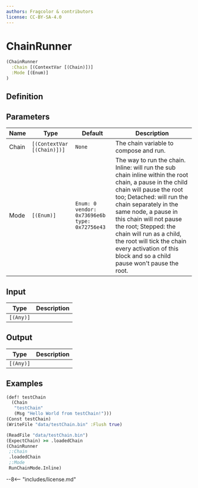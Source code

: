 ```yaml
---
authors: Fragcolor & contributors
license: CC-BY-SA-4.0
---
```



# ChainRunner

```clojure
(ChainRunner
  :Chain [(ContextVar [(Chain)])]
  :Mode [(Enum)]
)
```


## Definition




## Parameters

| Name | Type | Default | Description |
|------|------|---------|-------------|
| Chain | `[(ContextVar [(Chain)])]` | `None` | The chain variable to compose and run. |
| Mode | `[(Enum)]` | `Enum: 0 vendor: 0x73696e6b type: 0x72756e43` | The way to run the chain. Inline: will run the sub chain inline within the root chain, a pause in the child chain will pause the root too; Detached: will run the chain separately in the same node, a pause in this chain will not pause the root; Stepped: the chain will run as a child, the root will tick the chain every activation of this block and so a child pause won't pause the root. |


## Input

| Type | Description |
|------|-------------|
| `[(Any)]` |  |


## Output

| Type | Description |
|------|-------------|
| `[(Any)]` |  |


## Examples

```clojure
(def! testChain
  (Chain
   "testChain"
   (Msg "Hello World from testChain!")))
(Const testChain)
(WriteFile "data/testChain.bin" :Flush true)

(ReadFile "data/testChain.bin")
(ExpectChain) >= .loadedChain
(ChainRunner
 ;:Chain 
 .loadedChain
 ;:Mode
 RunChainMode.Inline)
```


--8<-- "includes/license.md"
